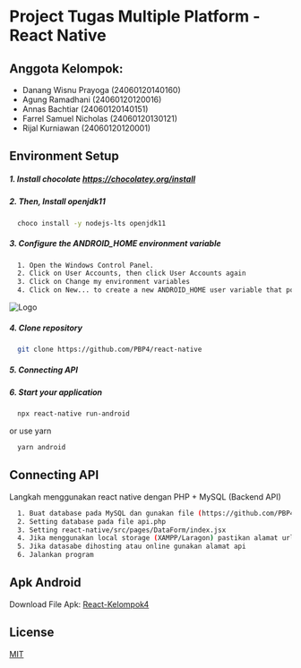 # Project Tugas Multiple Platform - React Native

## Anggota Kelompok:

- Danang Wisnu Prayoga (24060120140160)
- Agung Ramadhani (24060120120016)
- Annas Bachtiar (24060120140151)
- Farrel Samuel Nicholas (24060120130121)
- Rijal Kurniawan (24060120120001)

## Environment Setup

##### 1. Install chocolate https://chocolatey.org/install

##### 2. Then, Install openjdk11

```bash
  choco install -y nodejs-lts openjdk11
```

##### 3. Configure the ANDROID_HOME environment variable

```bash
  1. Open the Windows Control Panel.
  2. Click on User Accounts, then click User Accounts again
  3. Click on Change my environment variables
  4. Click on New... to create a new ANDROID_HOME user variable that points to the path to your Android SDK:
```

![Logo](https://i.ibb.co/QpBXR5W/env-setup.png)

##### 4. Clone repository

```bash
  git clone https://github.com/PBP4/react-native
```

##### 5. Connecting API

##### 6. Start your application

```bash
  npx react-native run-android
```

or use yarn

```bash
  yarn android
```

## Connecting API

Langkah menggunakan react native dengan PHP + MySQL (Backend API)

```bash
  1. Buat database pada MySQL dan gunakan file (https://github.com/PBP4/api)
  2. Setting database pada file api.php
  3. Setting react-native/src/pages/DataForm/index.jsx
  4. Jika menggunakan local storage (XAMPP/Laragon) pastikan alamat url sama dengan ipconfig wifi
  5. Jika datasabe dihosting atau online gunakan alamat api
  6. Jalankan program
```

## Apk Android

Download File Apk: [React-Kelompok4](https://github.com/PBP4/react-native/blob/master/app-release.apk)

## License

[MIT](https://choosealicense.com/licenses/mit/)
